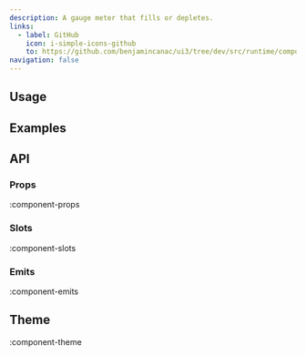 ```yaml
---
description: A gauge meter that fills or depletes.
links:
  - label: GitHub
    icon: i-simple-icons-github
    to: https://github.com/benjamincanac/ui3/tree/dev/src/runtime/components/Meter.vue
navigation: false
---
```


## Usage

## Examples

## API

### Props

:component-props

### Slots

:component-slots

### Emits

:component-emits

## Theme

:component-theme
